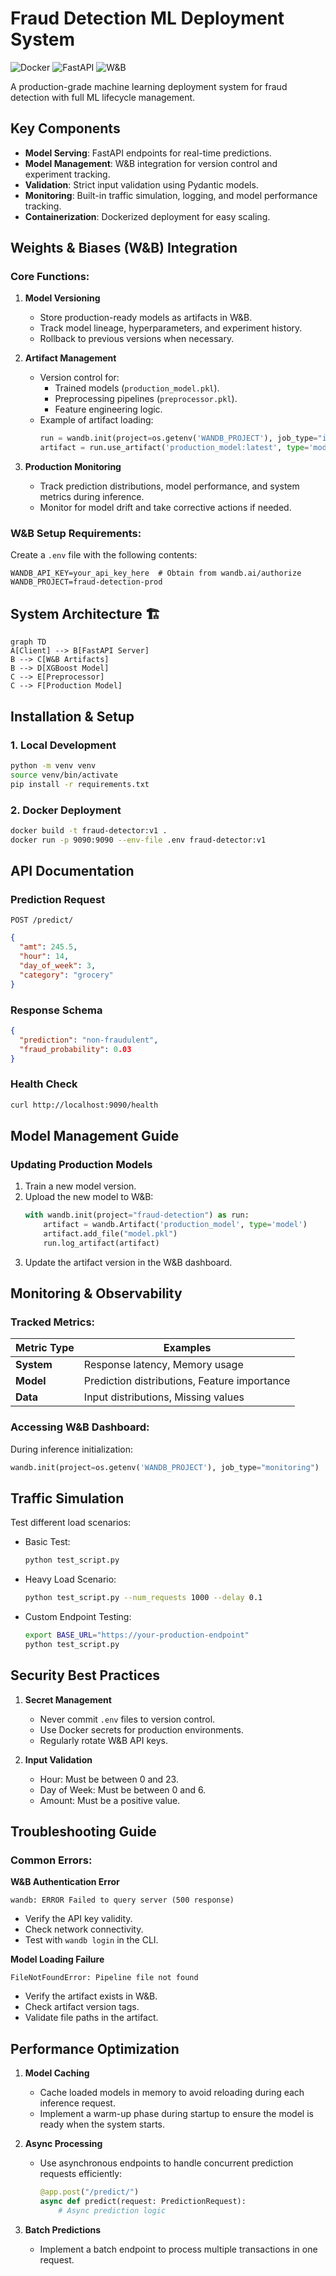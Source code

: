 
# Fraud Detection ML Deployment System

![Docker](https://img.shields.io/badge/Docker-2CA5E0?style=flat&logo=docker&logoColor=white)
![FastAPI](https://img.shields.io/badge/FastAPI-009688?style=flat&logo=FastAPI&logoColor=white)
![W&B](https://img.shields.io/badge/Weights_&_Biases-FFBE00?style=flat&logo=WeightsAndBiases&logoColor=white)

A production-grade machine learning deployment system for fraud detection with full ML lifecycle management.

## Key Components 

- **Model Serving**: FastAPI endpoints for real-time predictions.
- **Model Management**: W&B integration for version control and experiment tracking.
- **Validation**: Strict input validation using Pydantic models.
- **Monitoring**: Built-in traffic simulation, logging, and model performance tracking.
- **Containerization**: Dockerized deployment for easy scaling.

## Weights & Biases (W&B) Integration 

### Core Functions:
1. **Model Versioning**
   - Store production-ready models as artifacts in W&B.
   - Track model lineage, hyperparameters, and experiment history.
   - Rollback to previous versions when necessary.

2. **Artifact Management**
   - Version control for:
     - Trained models (`production_model.pkl`).
     - Preprocessing pipelines (`preprocessor.pkl`).
     - Feature engineering logic.
   - Example of artifact loading:
     ```python
     run = wandb.init(project=os.getenv('WANDB_PROJECT'), job_type="inference")
     artifact = run.use_artifact('production_model:latest', type='model')
     ```

3. **Production Monitoring**
   - Track prediction distributions, model performance, and system metrics during inference.
   - Monitor for model drift and take corrective actions if needed.

### W&B Setup Requirements:
Create a `.env` file with the following contents:
```
WANDB_API_KEY=your_api_key_here  # Obtain from wandb.ai/authorize
WANDB_PROJECT=fraud-detection-prod
```

## System Architecture 🏗

```mermaid
graph TD
A[Client] --> B[FastAPI Server]
B --> C[W&B Artifacts]
B --> D[XGBoost Model]
C --> E[Preprocessor]
C --> F[Production Model]
```

## Installation & Setup 

### 1. Local Development

```bash
python -m venv venv
source venv/bin/activate
pip install -r requirements.txt
```

### 2. Docker Deployment

```bash
docker build -t fraud-detector:v1 .
docker run -p 9090:9090 --env-file .env fraud-detector:v1
```

## API Documentation 

### Prediction Request

`POST /predict/`
```json
{
  "amt": 245.5,
  "hour": 14,
  "day_of_week": 3,
  "category": "grocery"
}
```

### Response Schema
```json
{
  "prediction": "non-fraudulent",
  "fraud_probability": 0.03
}
```

### Health Check
```bash
curl http://localhost:9090/health
```

## Model Management Guide 

### Updating Production Models
1. Train a new model version.
2. Upload the new model to W&B:
   ```python
   with wandb.init(project="fraud-detection") as run:
       artifact = wandb.Artifact('production_model', type='model')
       artifact.add_file("model.pkl")
       run.log_artifact(artifact)
   ```
3. Update the artifact version in the W&B dashboard.

## Monitoring & Observability 

### Tracked Metrics:

| Metric Type | Examples                             | 
|-------------|--------------------------------------|
| **System**  | Response latency, Memory usage      |
| **Model**   | Prediction distributions, Feature importance |
| **Data**    | Input distributions, Missing values |

### Accessing W&B Dashboard:
During inference initialization:
```python
wandb.init(project=os.getenv('WANDB_PROJECT'), job_type="monitoring")
```

## Traffic Simulation 

Test different load scenarios:
- Basic Test:
  ```bash
  python test_script.py
  ```

- Heavy Load Scenario:
  ```bash
  python test_script.py --num_requests 1000 --delay 0.1
  ```

- Custom Endpoint Testing:
  ```bash
  export BASE_URL="https://your-production-endpoint"
  python test_script.py
  ```

## Security Best Practices 

1. **Secret Management**
   - Never commit `.env` files to version control.
   - Use Docker secrets for production environments.
   - Regularly rotate W&B API keys.

2. **Input Validation**
   - Hour: Must be between 0 and 23.
   - Day of Week: Must be between 0 and 6.
   - Amount: Must be a positive value.

## Troubleshooting Guide 

### Common Errors:

**W&B Authentication Error**
```
wandb: ERROR Failed to query server (500 response)
```
- Verify the API key validity.
- Check network connectivity.
- Test with `wandb login` in the CLI.

**Model Loading Failure**
```
FileNotFoundError: Pipeline file not found
```
- Verify the artifact exists in W&B.
- Check artifact version tags.
- Validate file paths in the artifact.

## Performance Optimization 

1. **Model Caching**
   - Cache loaded models in memory to avoid reloading during each inference request.
   - Implement a warm-up phase during startup to ensure the model is ready when the system starts.

2. **Async Processing**
   - Use asynchronous endpoints to handle concurrent prediction requests efficiently:
     ```python
     @app.post("/predict/")
     async def predict(request: PredictionRequest):
         # Async prediction logic
     ```

3. **Batch Predictions**
   - Implement a batch endpoint to process multiple transactions in one request.
